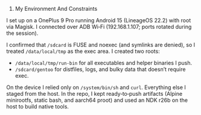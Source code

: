 01. My Environment And Constraints

I set up on a OnePlus 9 Pro running Android 15 (LineageOS 22.2) with root via Magisk. I connected over ADB Wi‑Fi (192.168.1.107; ports rotated during the session).

I confirmed that `/sdcard` is FUSE and noexec (and symlinks are denied), so I treated `/data/local/tmp` as the exec area. I created two roots:
- `/data/local/tmp/run-bin` for all executables and helper binaries I push.
- `/sdcard/gentoo` for distfiles, logs, and bulky data that doesn’t require exec.

On the device I relied only on `/system/bin/sh` and `curl`. Everything else I staged from the host. In the repo, I kept ready‑to‑push artifacts (Alpine minirootfs, static bash, and aarch64 proot) and used an NDK r26b on the host to build native tools.

